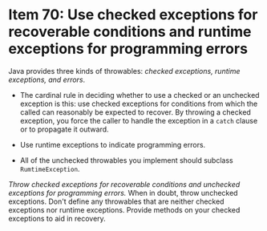 # Item 70: Use checked exceptions for recoverable conditions and runtime exceptions for programming errors

Java provides three kinds of throwables: _checked exceptions, runtime exceptions, and errors_.

* The cardinal rule in deciding whether to use a checked or an unchecked exception is this:
use checked exceptions for conditions from which the called can reasonably be expected to recover. By throwing a 
checked exception, you force the caller to handle the exception in a `catch` clause or to propagate it outward.
  
* Use runtime exceptions to indicate programming errors.

* All of the unchecked throwables you implement should subclass `RumtimeException`.

_Throw checked exceptions for recoverable conditions and unchecked exceptions for programming errors._ When in doubt, 
throw unchecked exceptions. Don't define any throwables that are neither checked exceptions nor runtime exceptions.
Provide methods on your checked exceptions to aid in recovery.

